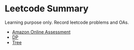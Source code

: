 # Leetcode Summary

Learning purpose only. Record leetcode problems and OAs.

- [Amazon Online Assessment](./amazon_oa.md)
- [DP](DP/DP.md)
- [Tree](Tree/Tree.md)

